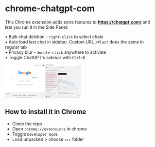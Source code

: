 # chrome-chatgpt-com

This Chrome extension adds extra features to **https://chatgpt.com/** and lets you run it in the Side Panel:

• Bulk chat deletion - `right-click` to select chats  
• Auto load last chat in sidebar. Custom URL `/#last` does the same in regular tab  
• Privacy blur - `double-click` anywhere to activate  
• Toggle ChatGPT's sidebar with `Ctrl+B`

<img src="https://github.com/dpikalov/chatgpt-in-popup-chrome/blob/main/artworks/screenshot.png?raw=true" width="50%">

## How to install it in Chrome
- Clone the repo
- Open ```chrome://extensions``` in chrome
- Toggle ```Developer mode```
- Load unpacked > choose ```src``` folder
  



